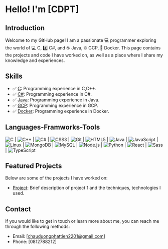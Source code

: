 # Hello! I'm [CDPT]

## Introduction

Welcome to my GitHub page! I am a passionate 💻 programmer exploring the world of 💻 C, #️⃣ C#, and ☕️ Java, 🌐 GCP, 🐳 Docker. This page contains the projects and code I have worked on, as well as a place where I share my knowledge and experiences.

## Skills

- ✅ [C](https://en.wikipedia.org/wiki/C_(programming_language)): Programming experience in C,C++.
- ✅ [C#](https://en.wikipedia.org/wiki/C_Sharp_(programming_language)): Programming experience in C#.
- ✅ [Java](https://en.wikipedia.org/wiki/Java_(programming_language)): Programming experience in Java.
- ✅ [GCP](https://console.cloud.google.com): Programming experience in GCP.
- ✅ [Docker](https://hub.docker.com/): Programming experience in Docker.
  





## Languages-Framworks-Tools
![C](https://img.icons8.com/color/48/000000/c-programming.png)  |
![C++](https://img.icons8.com/color/48/000000/c-plus-plus-logo.png)  |
![C#](https://img.icons8.com/color/48/000000/c-sharp-logo.png)  |
![CSS3](https://img.icons8.com/color/48/000000/css3.png)  |
![Git](https://img.icons8.com/color/48/000000/git.png)  |
![HTML5](https://img.icons8.com/color/48/000000/html-5.png)  |
![Java](https://img.icons8.com/color/48/000000/java-coffee-cup-logo.png)  |
![JavaScript](https://img.icons8.com/color/48/000000/javascript.png)  |
![Linux](https://img.icons8.com/color/48/000000/linux.png)  |
![MongoDB](https://img.icons8.com/color/48/000000/mongodb.png)  |
![MySQL](https://img.icons8.com/color/48/000000/mysql-logo.png)  |
![Node.js](https://img.icons8.com/color/48/000000/nodejs.png)  |
![Python](https://img.icons8.com/color/48/000000/python.png)  |
![React](https://img.icons8.com/color/48/000000/react-native.png)  |
![Sass](https://img.icons8.com/color/48/000000/sass.png)  |
![TypeScript](https://img.icons8.com/color/48/000000/typescript.png) 








## Featured Projects

Below are some of the projects I have worked on:

- [Project](link): Brief description of project 1 and the techniques, technologies I used.








## Contact

If you would like to get in touch or learn more about me, you can reach me through the following methods:

- Email: [chauduongphattien2201@gmail.com]
- Phone: [0812788212]

